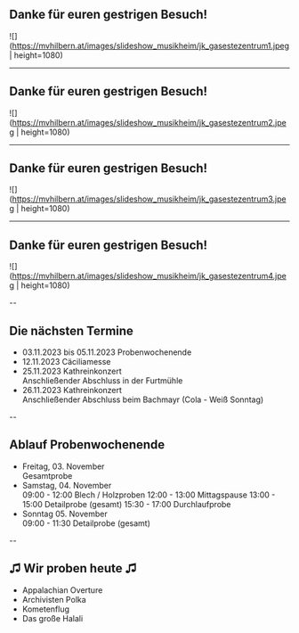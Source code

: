 ## Danke für euren gestrigen Besuch!

![](https://mvhilbern.at/images/slideshow_musikheim/jk_gasestezentrum1.jpeg | height=1080)

---
## Danke für euren gestrigen Besuch!

![](https://mvhilbern.at/images/slideshow_musikheim/jk_gasestezentrum2.jpeg | height=1080)

---
## Danke für euren gestrigen Besuch!

![](https://mvhilbern.at/images/slideshow_musikheim/jk_gasestezentrum3.jpeg | height=1080)

---
## Danke für euren gestrigen Besuch!

![](https://mvhilbern.at/images/slideshow_musikheim/jk_gasestezentrum4.jpeg | height=1080)


--

## Die nächsten Termine

* 03.11.2023 bis 05.11.2023 Probenwochenende  
* 12.11.2023 Cäciliamesse  
* 25.11.2023 Kathreinkonzert  
  Anschließender Abschluss in der Furtmühle
* 26.11.2023 Kathreinkonzert  
  Anschließender Abschluss beim Bachmayr (Cola - Weiß Sonntag)

--

## Ablauf Probenwochenende
* Freitag, 03. November  
  Gesamtprobe
* Samstag, 04. November  
  09:00 - 12:00 Blech / Holzproben
  12:00 - 13:00 Mittagspause
  13:00 - 15:00 Detailprobe (gesamt)
  15:30 - 17:00 Durchlaufprobe
* Sonntag 05. November  
  09:00 - 11:30 Detailprobe (gesamt)

--

## ♫ Wir proben heute ♫

* Appalachian Overture
* Archivisten Polka
* Kometenflug
* Das große Halali
